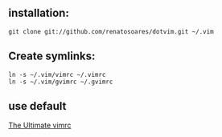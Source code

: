 ## installation:

    git clone git://github.com/renatosoares/dotvim.git ~/.vim

## Create symlinks:

    ln -s ~/.vim/vimrc ~/.vimrc
    ln -s ~/.vim/gvimrc ~/.gvimrc

## use default
[The Ultimate vimrc](https://github.com/amix/vimrc)
